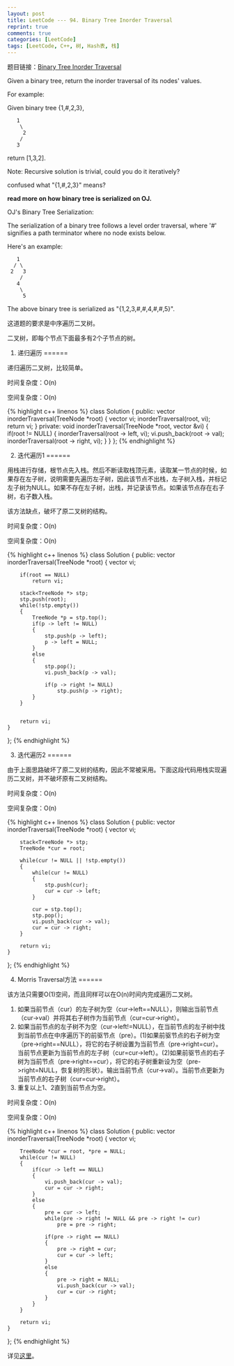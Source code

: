 ```yaml
---
layout: post
title: LeetCode --- 94. Binary Tree Inorder Traversal
reprint: true
comments: true
categories: [LeetCode]
tags: [LeetCode, C++, 树, Hash表, 栈]
---
```



题目链接：[Binary Tree Inorder Traversal](https://oj.leetcode.com/problems/binary-tree-inorder-traversal/ ) 

Given a binary tree, return the inorder traversal of its nodes' values. 

For example: 

Given binary tree {1,#,2,3}, 

       1 
        \ 
         2 
        / 
       3 

return [1,3,2]. 

Note: Recursive solution is trivial, could you do it iteratively? 

confused what "{1,#,2,3}" means? 

**read more on how binary tree is serialized on OJ.**

OJ's Binary Tree Serialization: 

The serialization of a binary tree follows a level order traversal, where '#' signifies a path terminator where no node exists below. 

Here's an example: 

       1 
      / \ 
     2   3 
        / 
       4 
        \ 
         5 

The above binary tree is serialized as "{1,2,3,#,#,4,#,#,5}". 

这道题的要求是中序遍历二叉树。

二叉树，即每个节点下面最多有2个子节点的树。

1. 递归遍历
======

递归遍历二叉树，比较简单。

时间复杂度：O(n)

空间复杂度：O(n)

{% highlight c++ linenos %}
class Solution
{
public:
    vector<int> inorderTraversal(TreeNode *root)
    {
        vector<int> vi;
        inorderTraversal(root, vi);
        return vi;
    }
private:
    void inorderTraversal(TreeNode *root, vector<int> &vi)
    {
        if(root != NULL)
        {
            inorderTraversal(root -> left, vi);
            vi.push_back(root -> val);
            inorderTraversal(root -> right, vi);
        }
    }
};
{% endhighlight %}

2. 迭代遍历1
======

用栈进行存储，根节点先入栈。然后不断读取栈顶元素，读取某一节点的时候，如果存在左子树，说明需要先遍历左子树，因此该节点不出栈，左子树入栈，并标记左子树为NULL。如果不存在左子树，出栈，并记录该节点。如果该节点存在右子树，右子数入栈。

该方法缺点，破坏了原二叉树的结构。

时间复杂度：O(n)

空间复杂度：O(n)

{% highlight c++ linenos %}
class Solution
{
public:
    vector<int> inorderTraversal(TreeNode *root)
    {
        vector<int> vi;
        
        if(root == NULL)
            return vi;
        
        stack<TreeNode *> stp;
        stp.push(root);
        while(!stp.empty())
        {
            TreeNode *p = stp.top();
            if(p -> left != NULL)
            {
                stp.push(p -> left);
                p -> left = NULL;
            }
            else
            {
                stp.pop();
                vi.push_back(p -> val);
                
                if(p -> right != NULL)
                    stp.push(p -> right);
            }
        }
        
        
        return vi;
    }
};
{% endhighlight %}

3. 迭代遍历2
======

由于上面思路破坏了原二叉树的结构，因此不常被采用。下面这段代码用栈实现遍历二叉树，并不破坏原有二叉树结构。

时间复杂度：O(n)

空间复杂度：O(n)

{% highlight c++ linenos %}
class Solution
{
public:
    vector<int> inorderTraversal(TreeNode *root)
    {
        vector<int> vi;
        
        stack<TreeNode *> stp;
        TreeNode *cur = root;
        
        while(cur != NULL || !stp.empty())
        {
            while(cur != NULL)
            {
                stp.push(cur);
                cur = cur -> left;
            }
            
            cur = stp.top();
            stp.pop();
            vi.push_back(cur -> val);
            cur = cur -> right;
        }
        
        return vi;
    }
};
{% endhighlight %}

4. Morris Traversal方法
======

该方法只需要O(1)空间，而且同样可以在O(n)时间内完成遍历二叉树。

1. 如果当前节点（cur）的左子树为空（cur->left==NULL），则输出当前节点（cur->val）并将其右子树作为当前节点（cur=cur->right）。
2. 如果当前节点的左子树不为空（cur->left!=NULL），在当前节点的左子树中找到当前节点在中序遍历下的前驱节点（pre）。(1)如果前驱节点的右子树为空（pre->right==NULL），将它的右子树设置为当前节点（pre->right=cur）。当前节点更新为当前节点的左子树（cur=cur->left）。(2)如果前驱节点的右子树为当前节点（pre->right==cur），将它的右子树重新设为空（pre->right=NULL，恢复树的形状）。输出当前节点（cur->val）。当前节点更新为当前节点的右子树（cur=cur->right）。
3. 重复以上1、2直到当前节点为空。

时间复杂度：O(n)

空间复杂度：O(n)

{% highlight c++ linenos %}
class Solution
{
public:
    vector<int> inorderTraversal(TreeNode *root)
    {
        vector<int> vi;
        
        TreeNode *cur = root, *pre = NULL;
        while(cur != NULL)
        {
            if(cur -> left == NULL)
            {
                vi.push_back(cur -> val);
                cur = cur -> right;
            }
            else
            {
                pre = cur -> left;
                while(pre -> right != NULL && pre -> right != cur)
                    pre = pre -> right;
                
                if(pre -> right == NULL)
                {
                    pre -> right = cur;
                    cur = cur -> left;
                }
                else
                {
                    pre -> right = NULL;
                    vi.push_back(cur -> val);
                    cur = cur -> right;
                }
            }
        }
        
        return vi;
    }
};
{% endhighlight %}

详见[这里](http://www.cnblogs.com/AnnieKim/archive/2013/06/15/morristraversal.html )。
